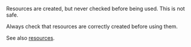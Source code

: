Resources are created, but never checked before being used. This is not safe.

Always check that resources are correctly created before using them.

<?php

// always check that the resource is created correctly
$fp = fopen($d,'r');
if ($fp === false) {
    throw new Exception('File not found');
} 
$firstLine = fread($fp);

// This directory is not checked : the path may not exist and return false
$uncheckedDir = opendir($pathToDir);
while(readdir($uncheckedDir)) {
    // do something()
}

// This file is not checked : the path may not exist or be unreadable and return false
$fp = fopen($pathToFile);
while($line = freads($fp)) {
    $text .= $line;
}

// quick unsafe one-liner : using bzclose on an unchecked resource
bzclose(bzopen('file'));

?>

See also [resources](http://php.net/manual/en/language.types.resource.php).
